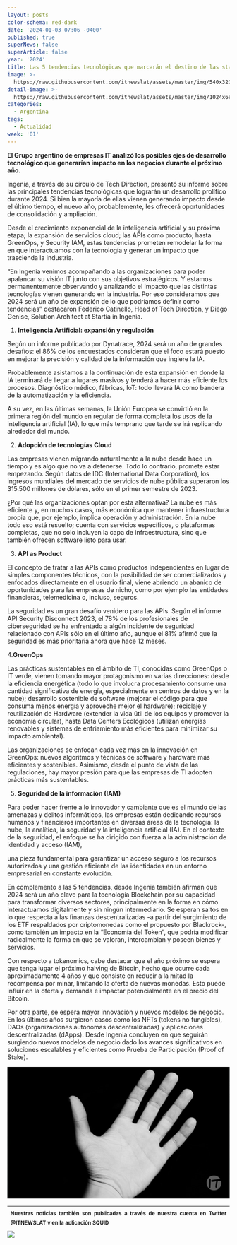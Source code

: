 ```yaml
---
layout: posts
color-schema: red-dark
date: '2024-01-03 07:06 -0400'
published: true
superNews: false
superArticle: false
year: '2024'
title: Las 5 tendencias tecnológicas que marcarán el destino de las startups en 2024
image: >-
  https://raw.githubusercontent.com/itnewslat/assets/master/img/540x320/Cinco-p.jpg
detail-image: >-
  https://raw.githubusercontent.com/itnewslat/assets/master/img/1024x680/Cinco-g.jpg
categories:
  - Argentina
tags:
  - Actualidad
week: '01'
---
```

**El Grupo argentino de empresas IT analizó los posibles ejes de desarrollo tecnológico que generarían impacto en los negocios durante el próximo año.**

Ingenia, a través de su círculo de Tech Direction, presentó su informe sobre las principales tendencias tecnológicas que lograrán un desarrollo prolífico durante 2024. Si bien la mayoría de ellas vienen generando impacto desde el último tiempo, el nuevo año, probablemente, les ofrecerá oportunidades de consolidación y ampliación.

Desde el crecimiento exponencial de la inteligencia artificial y su próxima etapa; la expansión de servicios cloud; las APIs como producto; hasta GreenOps, y Security IAM, estas tendencias prometen remodelar la forma en que interactuamos con la tecnología y generar un impacto que trascienda la industria.

“En Ingenia venimos acompañando a las organizaciones para poder apalancar su visión IT junto con sus objetivos estratégicos. Y estamos permanentemente observando y analizando el impacto que las distintas tecnologías vienen generando en la industria. Por eso consideramos que 2024 será un año de expansión de lo que podríamos definir como tendencias” destacaron Federico Catinello, Head of Tech Direction, y Diego Genise, Solution Architect at Startia in Ingenia.

1. **Inteligencia Artificial: expansión y regulación**

Según un informe publicado por Dynatrace, 2024 será un año de grandes desafíos: el 86% de los encuestados consideran que el foco estará puesto en mejorar la precisión y calidad de la información que ingiere la IA.

Probablemente asistamos a la continuación de esta expansión en donde la IA terminará de llegar a lugares masivos y tenderá a hacer más eficiente los procesos. Diagnóstico médico, fábricas, IoT: todo llevará IA como bandera de la automatización y la eficiencia.

A su vez, en las últimas semanas, la Unión Europea se convirtió en la primera región del mundo en regular de forma completa los usos de la inteligencia artificial (IA), lo que más temprano que tarde se irá replicando alrededor del mundo.

2. **Adopción de tecnologías Cloud**

Las empresas vienen migrando naturalmente a la nube desde hace un tiempo y es algo que no va a detenerse. Todo lo contrario, promete estar empezando. Según datos de IDC (International Data Corporation), los ingresos mundiales del mercado de servicios de nube pública superaron los 315.500 millones de dólares, sólo en el primer semestre de 2023.

¿Por qué las organizaciones optan por esta alternativa? La nube es más eficiente y, en muchos casos, más económica que mantener infraestructura propia que, por ejemplo, implica operación y administración. En la nube todo eso está resuelto; cuenta con servicios específicos, o plataformas completas, que no solo incluyen la capa de infraestructura, sino que también ofrecen software listo para usar.

3. **API as Product**

El concepto de tratar a las APIs como productos independientes en lugar de simples componentes técnicos, con la posibilidad de ser comercializados y enfocados directamente en el usuario final, viene abriendo un abanico de oportunidades para las empresas de nicho, como por ejemplo las entidades financieras, telemedicina o, incluso, seguros.

La seguridad es un gran desafío venidero para las APIs. Según el informe API Security Disconnect 2023, el 78% de los profesionales de ciberseguridad se ha enfrentado a algún incidente de seguridad relacionado con APIs sólo en el último año, aunque el 81% afirmó que la seguridad es más prioritaria ahora que hace 12 meses.

4.**GreenOps**

Las prácticas sustentables en el ámbito de TI, conocidas como GreenOps o IT verde, vienen tomando mayor protagonismo en varias direcciones: desde la eficiencia energética (todo lo que involucra procesamiento consume una cantidad significativa de energía, especialmente en centros de datos y en la nube); desarrollo sostenible de software (mejorar el código para que consuma menos energía y aproveche mejor el hardware); reciclaje y reutilización de Hardware (extender la vida útil de los equipos y promover la economía circular), hasta Data Centers Ecológicos (utilizan energías renovables y sistemas de enfriamiento más eficientes para minimizar su impacto ambiental).

Las organizaciones se enfocan cada vez más en la innovación en GreenOps: nuevos algoritmos y técnicas de software y hardware más eficientes y sostenibles. Asimismo, desde el punto de vista de las regulaciones, hay mayor presión para que las empresas de TI adopten prácticas más sustentables.

5. **Seguridad de la información (IAM)**

Para poder hacer frente a lo innovador y cambiante que es el mundo de las amenazas y delitos informáticos, las empresas están dedicando recursos humanos y financieros importantes en diversas áreas de la tecnología: la nube, la analítica, la seguridad y la inteligencia artificial (IA). En el contexto de la seguridad, el enfoque se ha dirigido con fuerza a la administración de identidad y acceso (IAM),

una pieza fundamental para garantizar un acceso seguro a los recursos autorizados y una gestión eficiente de las identidades en un entorno empresarial en constante evolución.

En complemento a las 5 tendencias, desde Ingenia también afirman que 2024 será un año clave para la tecnología Blockchain por su capacidad para transformar diversos sectores, principalmente en la forma en cómo interactuamos digitalmente y sin ningún intermediario. Se esperan saltos en lo que respecta a las finanzas descentralizadas -a partir del surgimiento de los ETF respaldados por criptomonedas como el propuesto por Blackrock-, como también un impacto en la “Economía del Token”, que podría modificar radicalmente la forma en que se valoran, intercambian y poseen bienes y servicios.

Con respecto a tokenomics, cabe destacar que el año próximo se espera que tenga lugar el próximo halving de Bitcoin, hecho que ocurre cada aproximadamente 4 años y que consiste en reducir a la mitad la recompensa por minar, limitando la oferta de nuevas monedas. Esto puede influir en la oferta y demanda e impactar potencialmente en el precio del Bitcoin.

Por otra parte, se espera mayor innovación y nuevos modelos de negocio. En los últimos años surgieron casos como los NFTs (tokens no fungibles), DAOs (organizaciones autónomas descentralizadas) y aplicaciones descentralizadas (dApps). Desde Ingenia concluyen en que seguirán surgiendo nuevos modelos de negocio dado los avances significativos en soluciones escalables y eficientes como Prueba de Participación (Proof of Stake).

![](https://raw.githubusercontent.com/itnewslat/assets/master/img/540x320/Cinco-p.jpg)

<table style="height: 42px;" width="569">
<tbody>
<tr>
<td style="text-align: justify;"><sub><strong>Nuestras noticias también son publicadas a través de nuestra cuenta en Twitter <a href="https://twitter.com/itnewslat?lang=es">@ITNEWSLAT</a> y en la aplicación <a href="https://squidapp.co/en/">SQUID</a></strong></sub></td>
</tr>
</tbody>
</table>

<img src="https://tracker.metricool.com/c3po.jpg?hash=56f88a41e39ab42c063cc51676587a04"/>
